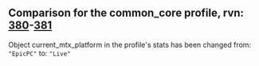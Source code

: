 ## Comparison for the common_core profile, rvn: [380](https://github.com/PRO100KatYT/FortniteProfileRevisions/tree/main/profiles/common_core/380%20common_core.json)-[381](https://github.com/PRO100KatYT/FortniteProfileRevisions/tree/main/profiles/common_core/381%20common_core.json)

Object current_mtx_platform in the profile's stats has been changed from: `"EpicPC"` to: `"Live"`
<br><br>
